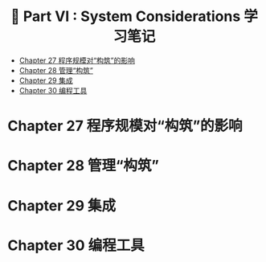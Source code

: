 <h1 align="center">📔 Part VI : System Considerations 学习笔记</h1>

- [Chapter 27 程序规模对“构筑”的影响](#chapter-27-程序规模对构筑的影响)
- [Chapter 28 管理“构筑”](#chapter-28-管理构筑)
- [Chapter 29 集成](#chapter-29-集成)
- [Chapter 30 编程工具](#chapter-30-编程工具)


# Chapter 27 程序规模对“构筑”的影响


# Chapter 28 管理“构筑”


# Chapter 29 集成



# Chapter 30 编程工具
